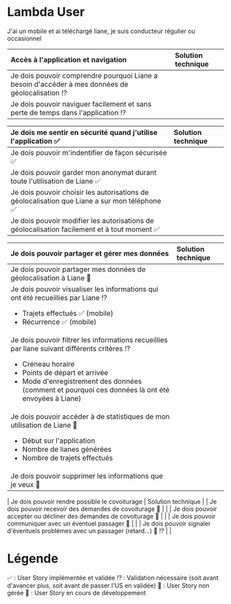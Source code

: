 # Lambda User
J'ai un mobile et ai téléchargé liane, je suis conducteur régulier ou occasionnel

| Accès à l'application et navigation | Solution technique |
| :-------- | :--------- |
| Je dois pouvoir comprendre pourquoi Liane a besoin d'accéder à mes données de géolocalisation :interrobang: | |
| Je dois pouvoir naviguer facilement et sans perte de temps dans l'application :interrobang: | |

| Je dois me sentir en sécurité quand j'utilise l'application :white_check_mark: | Solution technique |
| :-------- | :--------- |
| Je dois pouvoir m'indentifier de façon sécurisée :white_check_mark: | |
| Je dois pouvoir garder mon anonymat durant toute l'utilisation de Liane :white_check_mark: | |
| Je dois pouvoir choisir les autorisations de géolocalisation que Liane a sur mon téléphone :white_check_mark: | |
| Je dois pouvoir modifier les autorisations de géolocalisation facilement et à tout moment :white_check_mark: | |

| Je dois pouvoir partager et gérer mes données | Solution technique |
| :-------- | :--------- |
| Je dois pouvoir partager mes données de géolocalisation à Liane :seedling: | |
| Je dois pouvoir visualiser les informations qui ont été recueillies par Liane :interrobang: <ul><li>Trajets effectués :white_check_mark: (mobile)</li><li>Récurrence :white_check_mark: (mobile)</li></ul> | |
| Je dois pouvoir filtrer les informations recueillies par liane suivant différents critères :interrobang: <ul><li>Créneau horaire</li><li>Points de départ et arrivée</li><li>Mode d'enregistrement des données (comment et pourquoi ces données là ont été envoyées à Liane) </li></ul>| |
| Je dois pouvoir accéder à de statistiques de mon utilisation de Liane :seedling: <ul><li>Début sur l'application</li><li>Nombre de lianes générées</li><li>Nombre de trajets effectués</li></ul>| |
| Je dois pouvoir supprimer les informations que je veux :seedling: | |

| Je dois pouvoir rendre possible le covoiturage  | Solution technique |
| Je dois pouvoir recevoir des demandes de covoiturage :no_entry_sign: | |
| Je dois pouvoir accepter ou décliner des demandes de covoiturage :no_entry_sign: | |
| Je dois pouvoir communiquer avec un éventuel passager :no_entry_sign: | | 
| Je dois pouvoir signaler d'éventuels problèmes avec un passager (retard...) :no_entry_sign: :interrobang: | |


# Légende 
:white_check_mark: : User Story implémentée et validée 
:interrobang: : Validation nécessaire (soit avant d'avancer plus, soit avant de passer l'US en validée) 
:no_entry_sign: : User Story non gérée
:seedling: : User Story en cours de développement

